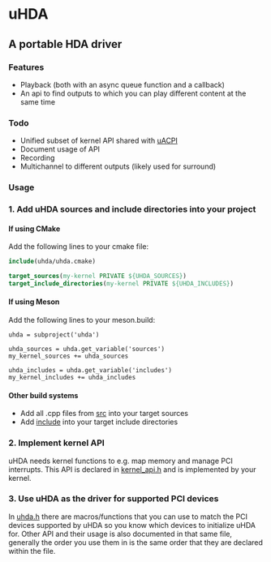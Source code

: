 # uHDA
## A portable HDA driver

### Features
- Playback (both with an async queue function and a callback)
- An api to find outputs to which you can play different content at the same time

### Todo
- Unified subset of kernel API shared with [uACPI](https://github.com/UltraOS/uACPI)
- Document usage of API
- Recording
- Multichannel to different outputs (likely used for surround)

### Usage

### 1. Add uHDA sources and include directories into your project

#### If using CMake
Add the following lines to your cmake file:
```cmake
include(uhda/uhda.cmake)

target_sources(my-kernel PRIVATE ${UHDA_SOURCES})
target_include_directories(my-kernel PRIVATE ${UHDA_INCLUDES})
```

#### If using Meson
Add the following lines to your meson.build:
```meson
uhda = subproject('uhda')

uhda_sources = uhda.get_variable('sources')
my_kernel_sources += uhda_sources

uhda_includes = uhda.get_variable('includes')
my_kernel_includes += uhda_includes
```

#### Other build systems
- Add all .cpp files from [src](src) into your target sources
- Add [include](include) into your target include directories

### 2. Implement kernel API
uHDA needs kernel functions to e.g. map memory and manage PCI interrupts.
This API is declared in [kernel_api.h](include/uhda/kernel_api.h) and is implemented by your kernel.

### 3. Use uHDA as the driver for supported PCI devices
In [uhda.h](include/uhda/uhda.h) there are macros/functions that you can use to match the PCI devices supported by uHDA so you know which devices to initialize uHDA for.
Other API and their usage is also documented in that same file,
generally the order you use them in is the same order that they are declared within
the file.

